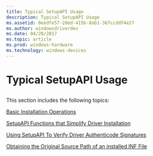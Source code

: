 ```yaml
---
title: Typical SetupAPI Usage
description: Typical SetupAPI Usage
ms.assetid: 0eedfe57-20ed-415b-8ab1-367ccddf4e27
ms.author: windowsdriverdev
ms.date: 04/20/2017
ms.topic: article
ms.prod: windows-hardware
ms.technology: windows-devices
---
```


# Typical SetupAPI Usage


## <a href="" id="ddk-typical-setupapi-usage-dg"></a>


This section includes the following topics:

[Basic Installation Operations](basic-installation-operations.md)

[SetupAPI Functions that Simplify Driver Installation](setupapi-functions-that-simplify-driver-installation.md)

[Using SetupAPI To Verify Driver Authenticode Signatures](using-setupapi-to-verify-driver-authenticode-signatures.md)

[Obtaining the Original Source Path of an installed INF File](obtaining-the-original-source-path-of-an-installed-inf-file.md)

 

 





